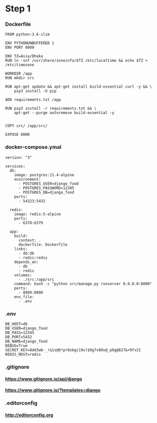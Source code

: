 # Step 1

### Dockerfile

```
FROM python:3.6-slim

ENV PYTHONUNBUFFERED 1
ENV PORT 8000

ENV TZ=Asia/Dhaka
RUN ln -snf /usr/share/zoneinfo/$TZ /etc/localtime && echo $TZ > /etc/timezone

WORKDIR /app
RUN mkdir src

RUN apt-get update && apt-get install build-essential curl -y && \
    pip3 install -U pip

ADD requirements.txt /app

RUN pip3 install -r requirements.txt && \
    apt-get --purge autoremove build-essential -y


COPY src/ /app/src/

EXPOSE 8000
```




### docker-compose.ymal

```
version: "3"

services:
  db:
    image: postgres:11.4-alpine
    environment:
      - POSTGRES_USER=django_food
      - POSTGRES_PASSWORD=12345
      - POSTGRES_DB=django_food
    ports:
      - 54323:5432

  redis:
    image: redis:5-alpine
    ports:
      - 6378:6379

  app:
    build:
      context: .
      dockerfile: Dockerfile
    links:
      - db:db
      - redis:redis
    depends_on:
      - db
      - redis
    volumes:
      - ./src:/app/src
    command: bash -c "python src/manage.py runserver 0.0.0.0:8000"
    ports:
      - 8099:8000
    env_file:
      - .env
```





### .env

```
DB_HOST=db
DB_USER=django_food
DB_PASS=12345
DB_PORT=5432
DB_NAME=django_food
DEBUG=True
SECRET_KEY=8dd3w6-_!&1s@6*pr0zbgi19v)$9g7v89x@_p9g@827&+9fv21
REDIS_HOST=redis
```




### .gitignore
#### https://www.gitignore.io/api/django
#### https://www.gitignore.io/?templates=django






### .editorconfig

#### http://editorconfig.org


